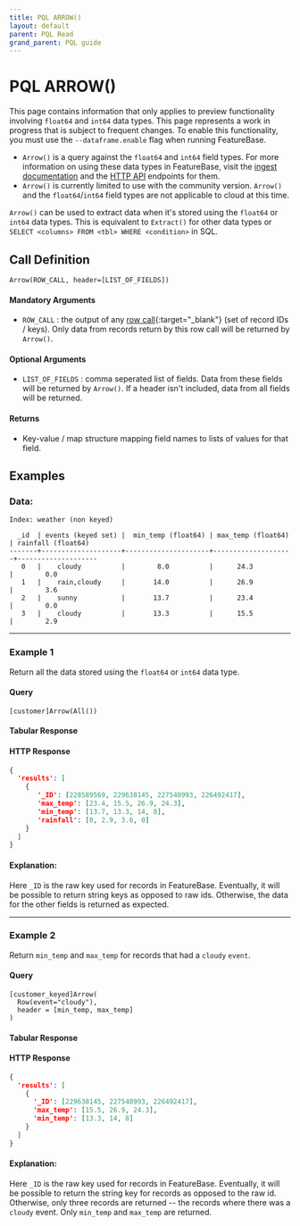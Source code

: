 ```yaml
---
title: PQL ARROW()
layout: default
parent: PQL Read
grand_parent: PQL guide
---
```


# PQL ARROW()


This page contains information that only applies to preview functionality involving `float64` and `int64` data types. This page represents a work in progress that is subject to frequent changes. To enable this functionality, you must use the `--dataframe.enable` flag when running FeatureBase.

- `Arrow()` is a query against the `float64` and `int64` field types. For more information on using these data types in FeatureBase, visit the [ingest documentation](/docs/community/com-ingest/old-ingest-dataframe) and the [HTTP API](/docs/community/com-api/old-http-endpoint#dataframe-endpoints) endpoints for them.
- `Arrow()` is currently limited to use with the community version. `Arrow()` and the `float64`/`int64` field types are not applicable to cloud at this time.

`Arrow()` can be used to extract data when it's stored using the `float64` or `int64` data types. This is equivalent to `Extract()` for other data types or `SELECT <columns> FROM <tbl> WHERE <condition>` in SQL.

## Call Definition

```pql
Arrow(ROW_CALL, header=[LIST_OF_FIELDS])
```

#### Mandatory Arguments
- `ROW_CALL` : the output of any [row call](/pql-guide/pql-introduction#Crow-calls){:target="_blank"} (set of record IDs / keys). Only data from records return by this row call will be returned by `Arrow()`.

#### Optional Arguments
- `LIST_OF_FIELDS` : comma seperated list of fields. Data from these fields will be returned by	`Arrow()`. If a header isn't included, data from all fields will be returned.

#### Returns
- Key-value / map structure mapping field names to lists of values for that field.

## Examples

### Data:

```
Index: weather (non keyed)

  _id  | events (keyed set) |  min_temp (float64) | max_temp (float64) | rainfall (float64)
-------+--------------------+---------------------+--------------------+--------------------
   0   |    cloudy          |        8.0          |      24.3          |        0.0
   1   |    rain,cloudy     |       14.0          |      26.9          |        3.6
   2   |    sunny           |       13.7          |      23.4          |        0.0
   3   |    cloudy          |       13.3          |      15.5          |        2.9
```
-----------------------------------------------------------------------
### Example 1
Return all the data stored using the `float64` or `int64` data type.

#### Query
```
[customer]Arrow(All())
```
#### Tabular Response
#### HTTP Response
```json
{
  'results': [
    {
       '_ID': [228589569, 229638145, 227540993, 226492417],
       'max_temp': [23.4, 15.5, 26.9, 24.3],
       'min_temp': [13.7, 13.3, 14, 8],
       'rainfall': [0, 2.9, 3.6, 0]
    }
  ]
}
```
#### Explanation:
Here `_ID` is the raw key used for records in FeatureBase. Eventually, it will be possible to return string keys as opposed to raw ids. Otherwise, the data for the other fields is returned as expected.


---
### Example 2
Return `min_temp` and `max_temp` for records that had a `cloudy` `event`.

#### Query
```
[customer_keyed]Arrow(
  Row(event="cloudy"),
  header = [min_temp, max_temp]
)
```
#### Tabular Response
#### HTTP Response
```json
{
  'results': [
    {
      '_ID': [229638145, 227540993, 226492417],
      'max_temp': [15.5, 26.9, 24.3],
      'min_temp': [13.3, 14, 8]
    }
  ]
}
```
#### Explanation:
Here `_ID` is the raw key used for records in FeatureBase. Eventually, it will be possible to return the string key for records as opposed to the raw id. Otherwise, only three records are returned -- the records where there was a `cloudy` event. Only `min_temp` and `max_temp` are returned.
